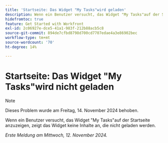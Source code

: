 ```yaml
---
title: 'Startseite: Das Widget "My Tasks"wird geladen'
description: Wenn ein Benutzer versucht, das Widget "My Tasks"auf der Startseite anzuzeigen, zeigt das Widget keine Inhalte an, die nicht geladen werden.
hidefromtoc: true
feature: Get Started with Workfront
exl-id: 2c06927e-dce5-41a1-983f-212b88acb5c8
source-git-commit: 894de7cfbd8798d700cd7707edae4a3e86902bec
workflow-type: tm+mt
source-wordcount: '70'
ht-degree: 14%

---
```


# Startseite: Das Widget &quot;My Tasks&quot;wird nicht geladen

>[!NOTE]
>
>Dieses Problem wurde am Freitag, 14. November 2024 behoben.

Wenn ein Benutzer versucht, das Widget &quot;My Tasks&quot;auf der Startseite anzuzeigen, zeigt das Widget keine Inhalte an, die nicht geladen werden.

_Erste Meldung am Mittwoch, 12. November 2024._
